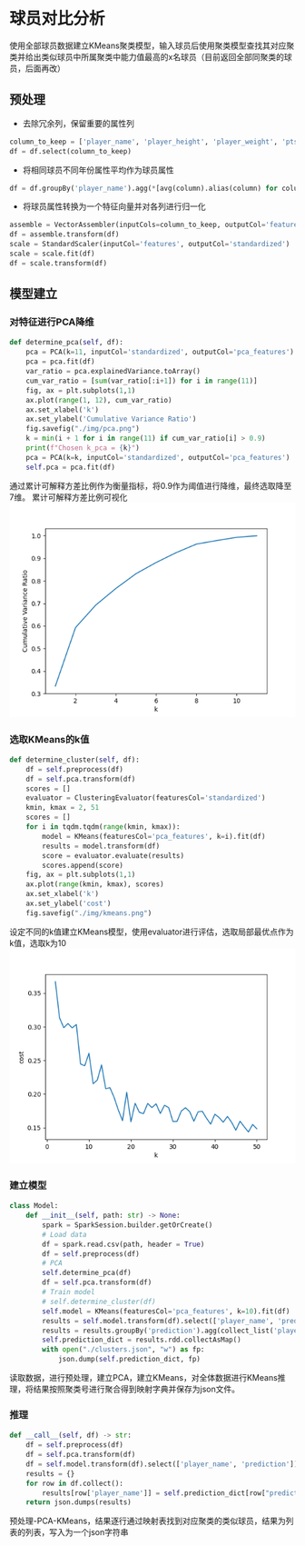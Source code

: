 # 球员对比分析
使用全部球员数据建立KMeans聚类模型，输入球员后使用聚类模型查找其对应聚类并给出类似球员中所属聚类中能力值最高的x名球员（目前返回全部同聚类的球员，后面再改）
## 预处理
- 去除冗余列，保留重要的属性列
```python
column_to_keep = ['player_name', 'player_height', 'player_weight', 'pts', 'reb', 'ast', 'net_rating', 'oreb_pct', 'dreb_pct', 'usg_pct', 'ts_pct', 'ast_pct']
df = df.select(column_to_keep)
```
- 将相同球员不同年份属性平均作为球员属性
```python
df = df.groupBy('player_name').agg(*[avg(column).alias(column) for column in column_to_keep])
```
- 将球员属性转换为一个特征向量并对各列进行归一化
```python
assemble = VectorAssembler(inputCols=column_to_keep, outputCol='features')
df = assemble.transform(df)
scale = StandardScaler(inputCol='features', outputCol='standardized')
scale = scale.fit(df)
df = scale.transform(df)
```
## 模型建立
### 对特征进行PCA降维
```python
def determine_pca(self, df):
    pca = PCA(k=11, inputCol='standardized', outputCol='pca_features')
    pca = pca.fit(df)
    var_ratio = pca.explainedVariance.toArray()
    cum_var_ratio = [sum(var_ratio[:i+1]) for i in range(11)]
    fig, ax = plt.subplots(1,1)
    ax.plot(range(1, 12), cum_var_ratio)
    ax.set_xlabel('k')
    ax.set_ylabel('Cumulative Variance Ratio')
    fig.savefig("./img/pca.png")
    k = min(i + 1 for i in range(11) if cum_var_ratio[i] > 0.9)
    print(f"Chosen k_pca = {k}")
    pca = PCA(k=k, inputCol='standardized', outputCol='pca_features')
    self.pca = pca.fit(df)
```
通过累计可解释方差比例作为衡量指标，将0.9作为阈值进行降维，最终选取降至7维。
累计可解释方差比例可视化
![](./img/pca.png)
### 选取KMeans的k值
```python
def determine_cluster(self, df):
    df = self.preprocess(df)
    df = self.pca.transform(df)
    scores = []
    evaluator = ClusteringEvaluator(featuresCol='standardized')
    kmin, kmax = 2, 51
    scores = []
    for i in tqdm.tqdm(range(kmin, kmax)):
        model = KMeans(featuresCol='pca_features', k=i).fit(df)
        results = model.transform(df)
        score = evaluator.evaluate(results)
        scores.append(score)
    fig, ax = plt.subplots(1,1)
    ax.plot(range(kmin, kmax), scores)
    ax.set_xlabel('k')
    ax.set_ylabel('cost')
    fig.savefig("./img/kmeans.png")
```
设定不同的k值建立KMeans模型，使用evaluator进行评估，选取局部最优点作为k值，选取k为10
![](./img/kmeans.png)
### 建立模型
```python
class Model:
    def __init__(self, path: str) -> None:
        spark = SparkSession.builder.getOrCreate()
        # Load data
        df = spark.read.csv(path, header = True)
        df = self.preprocess(df)
        # PCA
        self.determine_pca(df)
        df = self.pca.transform(df)
        # Train model
        # self.determine_cluster(df)
        self.model = KMeans(featuresCol='pca_features', k=10).fit(df)
        results = self.model.transform(df).select(['player_name', 'prediction'])
        results = results.groupBy('prediction').agg(collect_list('player_name').alias('player_name'))
        self.prediction_dict = results.rdd.collectAsMap()
        with open("./clusters.json", "w") as fp:
            json.dump(self.prediction_dict, fp)
```
读取数据，进行预处理，建立PCA，建立KMeans，对全体数据进行KMeans推理，将结果按照聚类号进行聚合得到映射字典并保存为json文件。
### 推理
```python
def __call__(self, df) -> str:
    df = self.preprocess(df)
    df = self.pca.transform(df)
    df = self.model.transform(df).select(['player_name', 'prediction'])
    results = {}
    for row in df.collect():
        results[row['player_name']] = self.prediction_dict[row["prediction"]]
    return json.dumps(results)
```
预处理-PCA-KMeans，结果逐行通过映射表找到对应聚类的类似球员，结果为列表的列表，写入为一个json字符串
